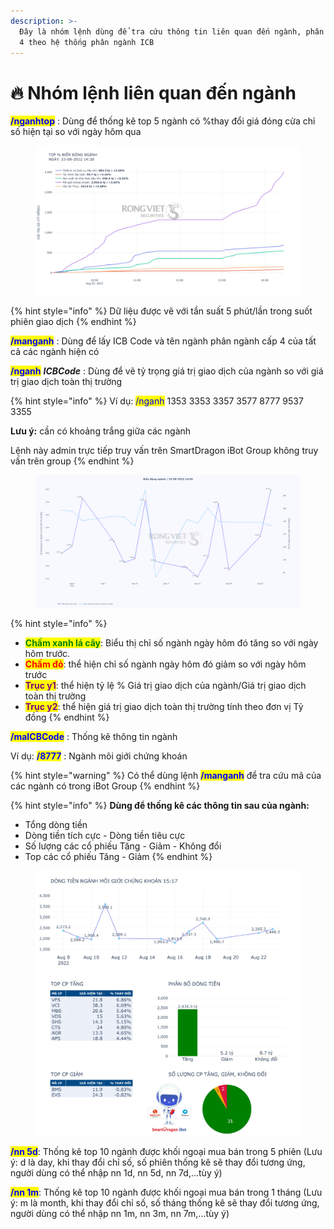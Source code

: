 ```yaml
---
description: >-
  Đây là nhóm lệnh dùng để tra cứu thông tin liên quan đến ngành, phân ngành cấp
  4 theo hệ thống phân ngành ICB
---
```


# 🔥 Nhóm lệnh liên quan đến ngành

<mark style="color:blue;">**/nganhtop**</mark> : Dùng để thống kê top 5 ngành có %thay đổi giá đóng cửa chỉ số hiện tại so với ngày hôm qua

<figure><img src="../.gitbook/assets/photo_2022-08-23_15-00-41.jpg" alt=""><figcaption></figcaption></figure>

{% hint style="info" %}
Dữ liệu được vẽ với tần suất 5 phút/lần trong suốt phiên giao dịch
{% endhint %}

<mark style="color:blue;">**/manganh**</mark> : Dùng để lấy ICB Code và tên ngành phân ngành cấp 4 của tất cả các ngành hiện có

<mark style="color:blue;">**/nganh**</mark> _**ICBCode**_ : Dùng để vẽ tỷ trọng giá trị giao dịch của ngành so với giá trị giao dịch toàn thị trường

{% hint style="info" %}
Ví dụ: <mark style="color:blue;">/nganh</mark> 1353 3353 3357 3577 8777 9537 3355

**Lưu ý:** cần có khoảng trắng giữa các ngành

Lệnh này admin trực tiếp truy vấn trên SmartDragon iBot Group không truy vấn trên group
{% endhint %}

<figure><img src="../.gitbook/assets/newplot (2).png" alt=""><figcaption></figcaption></figure>

{% hint style="info" %}
* <mark style="color:green;">**Chấm xanh lá cây**</mark>: Biểu thị chỉ số ngành ngày hôm đó tăng so với ngày hôm trước.
* <mark style="color:red;">**Chấm đỏ**</mark>: thể hiện chỉ số ngành ngày hôm đó giảm so với ngày hôm trước
* <mark style="color:purple;">**Trục y1**</mark>: thể hiện tỷ lệ % Giá trị giao dịch của ngành/Giá trị giao dịch toàn thị trường
* <mark style="color:purple;">**Trục y2**</mark>: thể hiện giá trị giao dịch toàn thị trường tính theo đơn vị Tỷ đồng
{% endhint %}

<mark style="color:blue;">**/maICBCode**</mark> : Thống kê thông tin ngành

Ví dụ: <mark style="color:blue;">**/8777**</mark> : Ngành môi giới chứng khoán

{% hint style="warning" %}
Có thể dùng lệnh <mark style="color:blue;">**/manganh**</mark> để tra cứu mã của các ngành có trong iBot Group
{% endhint %}

{% hint style="info" %}
**Dùng để thống kê các thông tin sau của ngành:**

* Tổng dòng tiền
* Dòng tiền tích cực - Dòng tiền tiêu cực
* Số lượng các cổ phiếu Tăng - Giảm - Không đổi
* Top các cổ phiếu Tăng - Giảm
{% endhint %}

<figure><img src="../.gitbook/assets/photo_2022-08-23_16-39-22.jpg" alt=""><figcaption></figcaption></figure>

<mark style="color:blue;">**/nn 5d**</mark>: Thống kê top 10 ngành được khối ngoại mua bán trong 5 phiên (Lưu ý: d là day, khi thay đổi chỉ số, số phiên thống kê sẽ thay đổi tương ứng, người dùng có thể nhập nn 1d, nn 5d, nn 7d,...tùy ý)

<mark style="color:blue;">**/nn 1m**</mark>: Thống kê top 10 ngành được khối ngoại mua bán trong 1 tháng (Lưu ý: m là month, khi thay đổi chỉ số, số tháng thống kê sẽ thay đổi tương ứng, người dùng có thể nhập nn 1m, nn 3m, nn 7m,...tùy ý)
